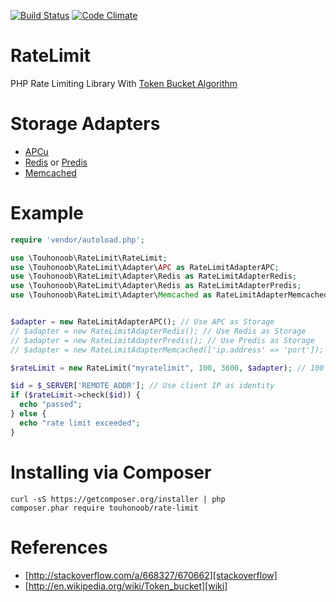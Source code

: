 [![Build Status](https://travis-ci.org/touhonoob/RateLimit.svg)](https://travis-ci.org/touhonoob/RateLimit/)
[![Code Climate](https://codeclimate.com/github/touhonoob/RateLimit/badges/gpa.svg)](https://codeclimate.com/github/touhonoob/RateLimit)
# RateLimit
PHP Rate Limiting Library With [Token Bucket Algorithm][wiki]

# Storage Adapters
- [APCu](https://pecl.php.net/package/APCu)
- [Redis](https://pecl.php.net/package/redis) or [Predis](https://github.com/nrk/predis)
- [Memcached](http://php.net/manual/en/intro.memcached.php)

# Example
````php
require 'vendor/autoload.php';

use \Touhonoob\RateLimit\RateLimit;
use \Touhonoob\RateLimit\Adapter\APC as RateLimitAdapterAPC;
use \Touhonoob\RateLimit\Adapter\Redis as RateLimitAdapterRedis;
use \Touhonoob\RateLimit\Adapter\Redis as RateLimitAdapterPredis;
use \Touhonoob\RateLimit\Adapter\Memcached as RateLimitAdapterMemcached;


$adapter = new RateLimitAdapterAPC(); // Use APC as Storage
// $adapter = new RateLimitAdapterRedis(); // Use Redis as Storage
// $adapter = new RateLimitAdapterPredis(); // Use Predis as Storage
// $adapter = new RateLimitAdapterMemcached(['ip.address' => 'port']); // Use memcache for storage

$rateLimit = new RateLimit("myratelimit", 100, 3600, $adapter); // 100 Requests / Hour

$id = $_SERVER['REMOTE_ADDR']; // Use client IP as identity
if ($rateLimit->check($id)) {
  echo "passed";
} else {
  echo "rate limit exceeded";
}
````

# Installing via Composer
````shell
curl -sS https://getcomposer.org/installer | php
composer.phar require touhonoob/rate-limit
````

# References
- [http://stackoverflow.com/a/668327/670662][stackoverflow]
- [http://en.wikipedia.org/wiki/Token_bucket][wiki]

[stackoverflow]: http://stackoverflow.com/a/668327/670662
[wiki]: http://en.wikipedia.org/wiki/Token_bucket
